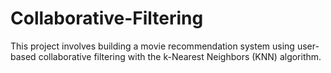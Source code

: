 # Collaborative-Filtering
This project involves building a movie recommendation system using user-based collaborative filtering with the k-Nearest Neighbors (KNN) algorithm.
